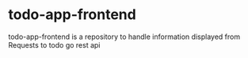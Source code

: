 # todo-app-frontend
todo-app-frontend is a repository to handle information displayed from Requests to todo go rest api
